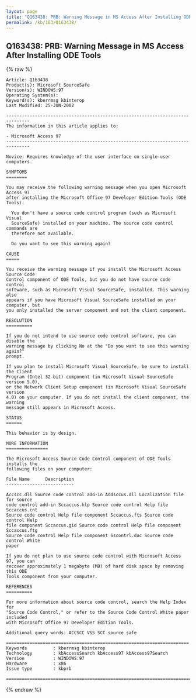 ```yaml
---
layout: page
title: "Q163438: PRB: Warning Message in MS Access After Installing ODE Tools"
permalink: /kb/163/Q163438/
---
```


## Q163438: PRB: Warning Message in MS Access After Installing ODE Tools

{% raw %}

	Article: Q163438
	Product(s): Microsoft SourceSafe
	Version(s): WINDOWS:97
	Operating System(s): 
	Keyword(s): kberrmsg kbinterop
	Last Modified: 25-JUN-2002
	
	-------------------------------------------------------------------------------
	The information in this article applies to:
	
	- Microsoft Access 97 
	-------------------------------------------------------------------------------
	
	Novice: Requires knowledge of the user interface on single-user computers.
	
	SYMPTOMS
	========
	
	You may receive the following warning message when you open Microsoft Access 97
	after installing the Microsoft Office 97 Developer Edition Tools (ODE Tools):
	
	  You don't have a source code control program (such as Microsoft Visual
	  SourceSafe) installed on your machine. The source code control commands are
	  therefore not available.
	
	  Do you want to see this warning again?
	
	CAUSE
	=====
	
	You receive the warning message if you install the Microsoft Access Source Code
	Control component of ODE Tools, but you do not have source code control
	software, such as Microsoft Visual SourceSafe, installed. This warning also
	appears if you have Microsoft Visual SourceSafe installed on your computer, but
	you only installed the server component and not the client component.
	
	RESOLUTION
	==========
	
	If you do not intend to use source code control software, you can disable the
	warning message by clicking No at the "Do you want to see this warning again?"
	prompt.
	
	If you plan to install Microsoft Visual SourceSafe, be sure to install the Client
	Program (Intel 32-bit) component (in Microsoft Visual SourceSafe version 5.0),
	or the Network Client Setup component (in Microsoft Visual SourceSafe version
	4.0) on your computer. If you do not install the client component, the warning
	message still appears in Microsoft Access.
	
	STATUS
	======
	
	This behavior is by design.
	
	MORE INFORMATION
	================
	
	The Microsoft Access Source Code Control component of ODE Tools installs the
	following files on your computer:
	
	File Name      Description
	--------------------------
	
	Accscc.dll Source code control add-in Addsccus.dll Localization file for source
	code control add-in Sccaccus.hlp Source code control Help file Sccaccus.cnt
	Source code control Help file component Sccaccus.fts Source code control Help
	file component Sccaccus.gid Source code control Help file component Sccaccus.ftg
	Source code control Help file component Sscontrl.doc Source code control White
	paper
	
	If you do not plan to use source code control with Microsoft Access 97, you can
	recover approximately 1 megabyte (MB) of hard disk space by removing this ODE
	Tools component from your computer.
	
	REFERENCES
	==========
	
	For more information about source code control, search the Help Index for
	"Source Code Control," or refer to the Source Code Control White paper included
	with Microsoft Office 97 Developer Edition Tools.
	
	Additional query words: ACCSCC VSS SCC source safe
	
	======================================================================
	Keywords          : kberrmsg kbinterop 
	Technology        : kbAccessSearch kbAccess97 kbAccess97Search
	Version           : WINDOWS:97
	Hardware          : x86
	Issue type        : kbprb
	
	=============================================================================
	

{% endraw %}
